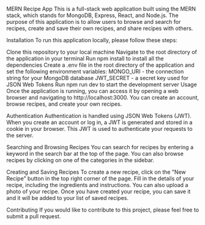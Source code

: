 MERN Recipe App
This is a full-stack web application built using the MERN stack, which stands for MongoDB, Express, React, and Node.js. The purpose of this application is to allow users to browse and search for recipes, create and save their own recipes, and share recipes with others.

Installation
To run this application locally, please follow these steps:

Clone this repository to your local machine
Navigate to the root directory of the application in your terminal
Run npm install to install all the dependencies
Create a .env file in the root directory of the application and set the following environment variables:
MONGO_URI - the connection string for your MongoDB database
JWT_SECRET - a secret key used for JSON Web Tokens
Run npm run dev to start the development server
Usage
Once the application is running, you can access it by opening a web browser and navigating to http://localhost:3000. You can create an account, browse recipes, and create your own recipes.

Authentication
Authentication is handled using JSON Web Tokens (JWT). When you create an account or log in, a JWT is generated and stored in a cookie in your browser. This JWT is used to authenticate your requests to the server.

Searching and Browsing Recipes
You can search for recipes by entering a keyword in the search bar at the top of the page. You can also browse recipes by clicking on one of the categories in the sidebar.

Creating and Saving Recipes
To create a new recipe, click on the "New Recipe" button in the top right corner of the page. Fill in the details of your recipe, including the ingredients and instructions. You can also upload a photo of your recipe. Once you have created your recipe, you can save it and it will be added to your list of saved recipes.

Contributing
If you would like to contribute to this project, please feel free to submit a pull request.
